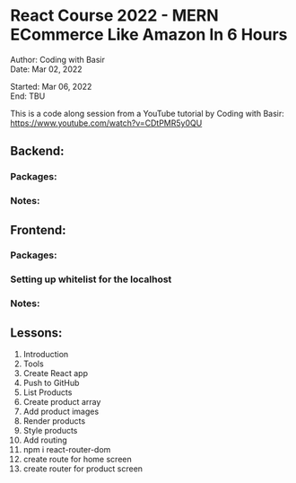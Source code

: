 # React Course 2022 - MERN ECommerce Like Amazon In 6 Hours

Author: Coding with Basir  
Date: Mar 02, 2022  

Started: Mar 06, 2022  
End: TBU  

This is a code along session from a YouTube tutorial by Coding with Basir:
https://www.youtube.com/watch?v=CDtPMR5y0QU  

## Backend:

### Packages:

### Notes:

## Frontend:

### Packages:

### Setting up whitelist for the localhost

### Notes:


## Lessons:
1. Introduction
2. Tools
3. Create React app
4. Push to GitHub
5. List Products
  1. Create product array
  2. Add product images
  3. Render products
  4. Style products
6. Add routing
  1. npm i react-router-dom
  2. create route for home screen
  3. create router for product screen
